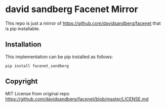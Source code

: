 # david sandberg Facenet Mirror
This repo is just a mirror of https://github.com/davidsandberg/facenet that is pip installable. 
## Installation
This implementation can be pip installed as follows:
```
pip install facenet_sandberg
```
## Copyright
MIT License from original repo https://github.com/davidsandberg/facenet/blob/master/LICENSE.md
